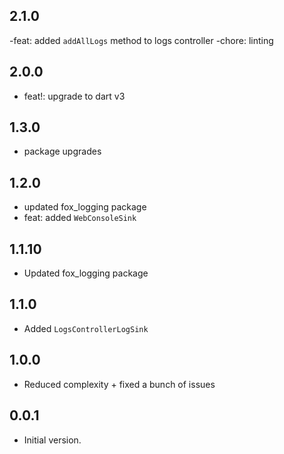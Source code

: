 ## 2.1.0

-feat: added `addAllLogs` method to logs controller
-chore: linting

## 2.0.0

- feat!: upgrade to dart v3

## 1.3.0

- package upgrades

## 1.2.0

- updated fox_logging package
- feat: added `WebConsoleSink`

## 1.1.10

- Updated fox_logging package

## 1.1.0

- Added `LogsControllerLogSink`

## 1.0.0

- Reduced complexity + fixed a bunch of issues

## 0.0.1

- Initial version.
